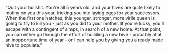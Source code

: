 "Quit your bullshit. You're all 5 years old, and your hives are quite likely to mutiny on you this year, tricking you into laying eggs for your successors. When the first one hatches, this younger, stronger, more virile queen is going to try to kill you - just as you did to your mother. If you're lucky, you'll escape with a contingent of simps, in search of a new home. At that point, you can either go through the effort of building a new hive - probably at at an inopportune time of year - or I can help you by giving you a ready made hive to populate."